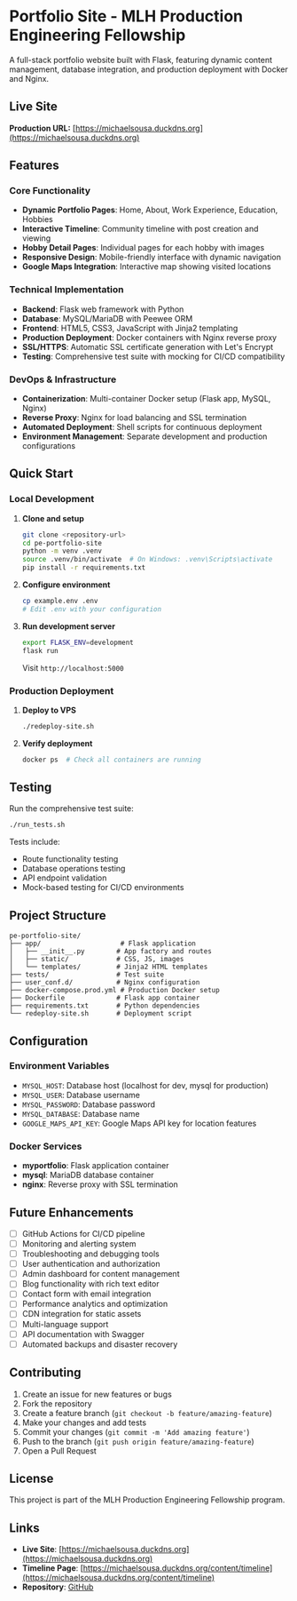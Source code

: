 # Portfolio Site - MLH Production Engineering Fellowship

A full-stack portfolio website built with Flask, featuring dynamic content management, database integration, and production deployment with Docker and Nginx.

## Live Site

**Production URL:** [https://michaelsousa.duckdns.org](https://michaelsousa.duckdns.org)

## Features

### Core Functionality
- **Dynamic Portfolio Pages**: Home, About, Work Experience, Education, Hobbies
- **Interactive Timeline**: Community timeline with post creation and viewing
- **Hobby Detail Pages**: Individual pages for each hobby with images
- **Responsive Design**: Mobile-friendly interface with dynamic navigation
- **Google Maps Integration**: Interactive map showing visited locations

### Technical Implementation
- **Backend**: Flask web framework with Python
- **Database**: MySQL/MariaDB with Peewee ORM
- **Frontend**: HTML5, CSS3, JavaScript with Jinja2 templating
- **Production Deployment**: Docker containers with Nginx reverse proxy
- **SSL/HTTPS**: Automatic SSL certificate generation with Let's Encrypt
- **Testing**: Comprehensive test suite with mocking for CI/CD compatibility

### DevOps & Infrastructure
- **Containerization**: Multi-container Docker setup (Flask app, MySQL, Nginx)
- **Reverse Proxy**: Nginx for load balancing and SSL termination
- **Automated Deployment**: Shell scripts for continuous deployment
- **Environment Management**: Separate development and production configurations

## Quick Start

### Local Development

1. **Clone and setup**
   ```bash
   git clone <repository-url>
   cd pe-portfolio-site
   python -m venv .venv
   source .venv/bin/activate  # On Windows: .venv\Scripts\activate
   pip install -r requirements.txt
   ```

2. **Configure environment**
   ```bash
   cp example.env .env
   # Edit .env with your configuration
   ```

3. **Run development server**
   ```bash
   export FLASK_ENV=development
   flask run
   ```

   Visit `http://localhost:5000`

### Production Deployment

1. **Deploy to VPS**
   ```bash
   ./redeploy-site.sh
   ```

2. **Verify deployment**
   ```bash
   docker ps  # Check all containers are running
   ```

## Testing

Run the comprehensive test suite:

```bash
./run_tests.sh
```

Tests include:
- Route functionality testing
- Database operations testing
- API endpoint validation
- Mock-based testing for CI/CD environments

## Project Structure

```
pe-portfolio-site/
├── app/                    # Flask application
│   ├── __init__.py        # App factory and routes
│   ├── static/            # CSS, JS, images
│   └── templates/         # Jinja2 HTML templates
├── tests/                 # Test suite
├── user_conf.d/           # Nginx configuration
├── docker-compose.prod.yml # Production Docker setup
├── Dockerfile             # Flask app container
├── requirements.txt       # Python dependencies
└── redeploy-site.sh       # Deployment script
```

## Configuration

### Environment Variables
- `MYSQL_HOST`: Database host (localhost for dev, mysql for production)
- `MYSQL_USER`: Database username
- `MYSQL_PASSWORD`: Database password
- `MYSQL_DATABASE`: Database name
- `GOOGLE_MAPS_API_KEY`: Google Maps API key for location features

### Docker Services
- **myportfolio**: Flask application container
- **mysql**: MariaDB database container
- **nginx**: Reverse proxy with SSL termination

## Future Enhancements

- [ ] GitHub Actions for CI/CD pipeline
- [ ] Monitoring and alerting system
- [ ] Troubleshooting and debugging tools
- [ ] User authentication and authorization
- [ ] Admin dashboard for content management
- [ ] Blog functionality with rich text editor
- [ ] Contact form with email integration
- [ ] Performance analytics and optimization
- [ ] CDN integration for static assets
- [ ] Multi-language support
- [ ] API documentation with Swagger
- [ ] Automated backups and disaster recovery

## Contributing

1. Create an issue for new features or bugs
2. Fork the repository
3. Create a feature branch (`git checkout -b feature/amazing-feature`)
4. Make your changes and add tests
5. Commit your changes (`git commit -m 'Add amazing feature'`)
6. Push to the branch (`git push origin feature/amazing-feature`)
7. Open a Pull Request

## License

This project is part of the MLH Production Engineering Fellowship program.

## Links

- **Live Site**: [https://michaelsousa.duckdns.org](https://michaelsousa.duckdns.org)
- **Timeline Page**: [https://michaelsousa.duckdns.org/content/timeline](https://michaelsousa.duckdns.org/content/timeline)
- **Repository**: [GitHub](https://github.com/00msjr/pe-portfolio-site)
